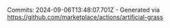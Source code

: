 Commits: 2024-09-06T13:48:07.701Z - Generated via https://github.com/marketplace/actions/artificial-grass
<br>
